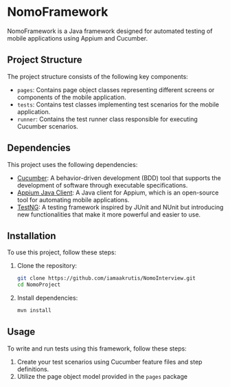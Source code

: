 # NomoFramework

NomoFramework is a Java framework designed for automated testing of mobile applications using Appium and Cucumber.

## Project Structure

The project structure consists of the following key components:

- `pages`: Contains page object classes representing different screens or components of the mobile application.
- `tests`: Contains test classes implementing test scenarios for the mobile application.
- `runner`: Contains the test runner class responsible for executing Cucumber scenarios.

## Dependencies

This project uses the following dependencies:

- [Cucumber](https://cucumber.io/): A behavior-driven development (BDD) tool that supports the development of software through executable specifications.
- [Appium Java Client](http://appium.io/docs/en/about-appium/intro/): A Java client for Appium, which is an open-source tool for automating mobile applications.
- [TestNG](https://testng.org/doc/): A testing framework inspired by JUnit and NUnit but introducing new functionalities that make it more powerful and easier to use.

## Installation

To use this project, follow these steps:

1. Clone the repository:
    ```bash
    git clone https://github.com/iamaakrutis/NomoInterview.git
    cd NomoProject
    ```

2. Install dependencies:
    ```bash
    mvn install
    ```

## Usage

To write and run tests using this framework, follow these steps:

1. Create your test scenarios using Cucumber feature files and step definitions.
2. Utilize the page object model provided in the `pages` package
